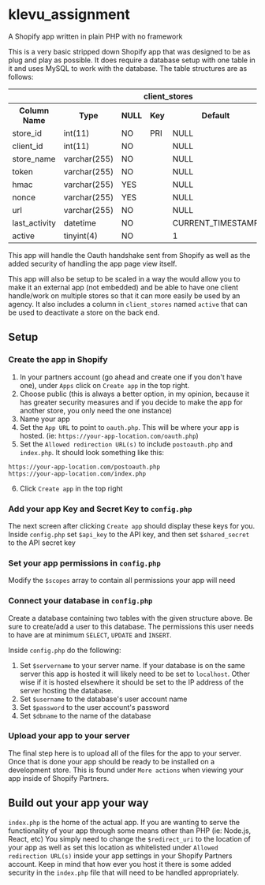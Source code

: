 # klevu_assignment
A Shopify app written in plain PHP with no framework

<p>This is a very basic stripped down Shopify app that was designed to be as plug and play as possible. It does require a database setup with one table in it and uses MySQL to work with the database. The table structures are as follows:</p>

<table>
  <th colspan="6">client_stores</th>
  <tr>
    <th>Column Name</th>
    <th>Type</th>
    <th>NULL</th>
    <th>Key</th>	
    <th>Default</th>
    <th>Extra</th>
  </tr>
  <tr>
    <td>store_id</td>
    <td>int(11)</td>
    <td>NO</td>
    <td>PRI</td>	
    <td>NULL</td>
    <td>auto_increment</td>
  </tr>
  <tr>
    <td>client_id</td>
    <td>int(11)</td>
    <td>NO</td>
    <td></td>	
    <td>NULL</td>
    <td></td>
  </tr>
  <tr>
    <td>store_name</td>
    <td>varchar(255)</td>
    <td>NO</td>
    <td></td>	
    <td>NULL</td>
    <td></td>
  </tr>
  <tr>
    <td>token</td>
    <td>varchar(255)</td>
    <td>NO</td>
    <td></td>	
    <td>NULL</td>
    <td></td>
  </tr>
  <tr>
    <td>hmac</td>
    <td>varchar(255)</td>
    <td>YES</td>
    <td></td>	
    <td>NULL</td>
    <td></td>
  </tr>
  <tr>
    <td>nonce</td>
    <td>varchar(255)</td>
    <td>YES</td>
    <td></td>	
    <td>NULL</td>
    <td></td>
  </tr>
  <tr>
    <td>url</td>
    <td>varchar(255)</td>
    <td>NO</td>
    <td></td>	
    <td>NULL</td>
    <td></td>
  </tr>
  <tr>
    <td>last_activity</td>
    <td>datetime</td>
    <td>NO</td>
    <td></td>	
    <td>CURRENT_TIMESTAMP</td>
    <td></td>
  </tr>
  <tr>
    <td>active</td>
    <td>tinyint(4)</td>
    <td>NO</td>
    <td></td>	
    <td>1</td>
    <td></td>
  </tr>
</table>

This app will handle the Oauth handshake sent from Shopify as well as the added security of handling the app page view itself. 

This app will also be setup to be scaled in a way the would allow you to make it an external app (not embedded) and be able to have one client handle/work on multiple stores so that it can more easily be used by an agency. It also includes a column in `client_stores` named `active` that can be used to deactivate a store on the back end.


## Setup

### Create the app in Shopify
1. In your partners account (go ahead and create one if you don't have one), under `Apps` click on `Create app` in the top right.
2. Choose public (this is always a better option, in my opinion, because it has greater security measures and if you decide to make the app for another store, you only need the one instance)
3. Name your app
4. Set the `App URL` to point to `oauth.php`. This will be where your app is hosted. (ie: `https://your-app-location.com/oauth.php`)
5. Set the `Allowed redirection URL(s)` to include `postoauth.php` and `index.php`. It should look something like this:
  ```
  https://your-app-location.com/postoauth.php
  https://your-app-location.com/index.php
  ```
6. Click `Create app` in the top right

### Add your app Key and Secret Key to `config.php`
The next screen after clicking `Create app` should display these keys for you. Inside `config.php` set `$api_key` to the API key, and then set `$shared_secret` to the API secret key

### Set your app permissions in `config.php`
Modify the `$scopes` array to contain all permissions your app will need

### Connect your database in `config.php`
Create a database containing two tables with the given structure above. Be sure to create/add a user to this database. The permissions this user needs to have are at minimum `SELECT`, `UPDATE` and `INSERT`.

Inside `config.php` do the following:

1. Set `$servername` to your server name. If your database is on the same server this app is hosted it will likely need to be set to `localhost`. Other wise if it is hosted elsewhere it should be set to the IP address of the server hosting the database.
2. Set `$username` to the database's user account name
3. Set `$password` to the user account's password
4. Set `$dbname` to the name of the database

### Upload your app to your server
The final step here is to upload all of the files for the app to your server. Once that is done your app should be ready to be installed on a development store. This is found under `More actions` when viewing your app inside of Shopify Partners.

## Build out your app your way
`index.php` is the home of the actual app. If you are wanting to serve the functionality of your app through some means other than PHP (ie: Node.js, React, etc) You simply need to change the `$redirect_uri` to the location of your app as well as set this location as whitelisted under `Allowed redirection URL(s)` inside your app settings in your Shopify Partners account. Keep in mind that how ever you host it there is some added security in the `index.php` file that will need to be handled appropriately.
